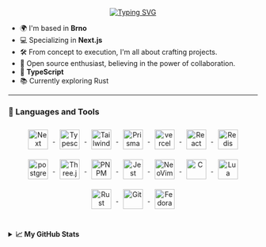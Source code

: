 <p align="center">
  <a href="https://git.io/typing-svg"><img src="https://readme-typing-svg.demolab.com?font=Fira+Code&weight=440&size=22&pause=6200&color=C8A0F7&center=true&random=false&width=440&height=45&separator=%3C&lines=console.log(%22hi%2C...%22);%3CI'm+Aleesssino" alt="Typing SVG" /></a>
</p>


* 🌍 I'm based in **Brno**
* 💻 Specializing in **Next.js**
* 🛠️ From concept to execution, I'm all about crafting projects.
* 🔧 Open source enthusiast, believing in the power of collaboration.
* 💙 **TypeScript**
* 📚 Currently exploring Rust 
<!--
**Aleesssino/Aleesssino** is a ✨ _special_ ✨ repository because its `README.md` (this file) appears on your GitHub profile.

Here are some ideas to get you started:

- 🔭 I’m currently working on ...
- 🌱 I’m currently learning ...
- 👯 I’m looking to collaborate on ...
- 🤔 I’m looking for help with ...
- 💬 Ask me about ...
- 📫 How to reach me: ...
- 😄 Pronouns: ...
- ⚡ Fun fact: ...
-->
---
### 🔨 Languages and Tools

<p align="center">
  <a href="https://nextjs.org/">
    <img
      align="center"
      alt="Next"
      width="40px"
      style="padding: 10px"
      src="https://cdn.jsdelivr.net/gh/devicons/devicon/icons/nextjs/nextjs-original.svg"
    />
  </a>

  <a href="https://www.typescriptlang.org/">
    <img
      align="center"
      alt="Typescript"
      width="40px"
      style="padding: 10px"
      src="https://cdn.jsdelivr.net/gh/devicons/devicon/icons/typescript/typescript-plain.svg"
    />
  </a>

  <a href="https://tailwindcss.com/">
    <img
      align="center"
      alt="TailwindCSS"
      width="40px"
      style="padding: 10px"
      src="https://cdn.jsdelivr.net/gh/devicons/devicon@latest/icons/tailwindcss/tailwindcss-original.svg"
    />
  </a>

  <a href="https://www.prisma.io/">
    <img
      align="center"
      alt="Prisma"
      width="40px"
      style="padding: 10px"
      src="https://cdn.jsdelivr.net/gh/devicons/devicon@latest/icons/prisma/prisma-original.svg"
    />
  </a>

  <a href="https://vercel.com/">
    <img
      align="center"
      alt="vercel"
      width="40px"
      style="padding: 10px"
      src="https://cdn.jsdelivr.net/gh/devicons/devicon@latest/icons/vercel/vercel-original-wordmark.svg"
    />
  </a>

  <a href="https://react.dev/learn/typescript">
    <img
      align="center"
      alt="React"
      width="40px"
      style="padding: 10px"
      src="https://cdn.jsdelivr.net/gh/devicons/devicon/icons/react/react-original.svg"
    />
  </a>

  <a href="https://redis.io/">
    <img
      align="center"
      alt="Redis"
      width="40px"
      style="padding: 10px"
      src="https://cdn.jsdelivr.net/gh/devicons/devicon@latest/icons/redis/redis-original.svg"
    />
  </a>

  <a href="https://www.postgresql.org/">
    <img
      align="center"
      alt="postgresql"
      width="40px"
      style="padding: 10px"
      src="https://cdn.jsdelivr.net/gh/devicons/devicon@latest/icons/postgresql/postgresql-original-wordmark.svg"
    />
  </a>

  <a href="https://threejs.org/">
    <img
      align="center"
      alt="Three.js"
      width="40px"
      style="padding: 10px"
      src="https://cdn.jsdelivr.net/gh/devicons/devicon@latest/icons/threejs/threejs-original-wordmark.svg"
    />
  </a>

  <a href="https://pnpm.io/">
    <img
      align="center"
      alt="PNPM"
      width="40px"
      style="padding: 10px"
      src="https://cdn.jsdelivr.net/gh/devicons/devicon@latest/icons/pnpm/pnpm-plain-wordmark.svg"
    />
  </a>

  <a href="https://jestjs.io/">
    <img
      align="center"
      alt="Jest"
      width="40px"
      style="padding: 10px"
      src="https://cdn.jsdelivr.net/gh/devicons/devicon@latest/icons/jest/jest-plain.svg"
    />
  </a>

  <a href="https://neovim.io/">
    <img
      align="center"
      alt="NeoVim"
      width="40px"
      style="padding: 10px"
      src="https://cdn.jsdelivr.net/gh/devicons/devicon@latest/icons/neovim/neovim-original.svg"
    />
  </a>

  <a href="https://www.gnu.org/software/gnu-c-manual/">
    <img
      align="center"
      alt="C"
      width="40px"
      style="padding: 10px"
      src="https://cdn.jsdelivr.net/gh/devicons/devicon/icons/c/c-line.svg"
    />
  </a>

  <a href="https://lua.org/">
    <img
      align="center"
      alt="Lua"
      width="40px"
      style="padding: 10px"
      src="https://cdn.jsdelivr.net/gh/devicons/devicon@latest/icons/lua/lua-original.svg"
    />
  </a>

  <a href="https://www.rust-lang.org/">
    <img
      align="center"
      alt="Rust"
      width="40px"
      style="padding: 10px"
      src="https://cdn.jsdelivr.net/gh/devicons/devicon@latest/icons/rust/rust-original.svg"
    />
  </a>

  <a href="https://git-scm.com/">
    <img
      align="center"
      alt="Git"
      width="40px"
      style="padding: 10px"
      src="https://cdn.jsdelivr.net/gh/devicons/devicon/icons/git/git-original.svg"
    />
  </a>

  <a href="https://www.fedoraproject.org/">
    <img
      align="center"
      alt="Fedora"
      width="40px"
      style="padding: 10px"
      src="https://cdn.jsdelivr.net/gh/devicons/devicon@latest/icons/fedora/fedora-plain.svg"
    />
  </a>
</p>
<br />
<details>
    <summary><b>📈 My GitHub Stats</b></summary>
  <p align="center">
    <a href="https://git.io/typing-svg"><img src="https://readme-typing-svg.demolab.com?font=Fira+Code&weight=440&size=19&duration=2000&pause=1000&color=699AF7&center=true&random=false&width=440&height=45&lines=Full-stack+development;Modern+design;Power+of+Next.js+%E2%9A%A1%EF%B8%8F;Typescript+;C%2C+Lua+%26+Rust" alt="Typing SVG" /></a>
    </a>
  <br/>
 <div align="center"> 
   <picture>
  <source
    srcset="https://github-readme-stats.vercel.app/api?username=Aleesssino&show_icons=true&theme=rose_pine&hide_rank=true"
    media="(prefers-color-scheme: dark)"
  />
  <source
    srcset="https://github-readme-stats.vercel.app/api?username=Aleesssino&show_icons=true"
    media="(prefers-color-scheme: rose_pine), (prefers-color-scheme: rose_pine)"
  />
  <img src="https://github-readme-stats.vercel.app/api?username=anuraghazra&show_icons=true" />

</picture>

[![Harlok's WakaTime stats](https://github-readme-stats.vercel.app/api/wakatime?username=ffflabs)](https://github.com/Aleesssino/github-readme-stats)

 </div>
 
  <br/>
</details>

   

  




          
          
          
                    
          
          
          
                   
          
